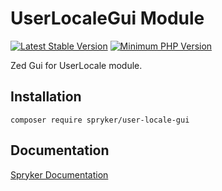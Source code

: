 # UserLocaleGui Module
[![Latest Stable Version](https://poser.pugx.org/spryker/user-locale-gui/v/stable.svg)](https://packagist.org/packages/spryker/user-locale-gui)
[![Minimum PHP Version](https://img.shields.io/badge/php-%3E%3D%208.2-8892BF.svg)](https://php.net/)

Zed Gui for UserLocale module.

## Installation

```
composer require spryker/user-locale-gui
```

## Documentation

[Spryker Documentation](https://docs.spryker.com)
